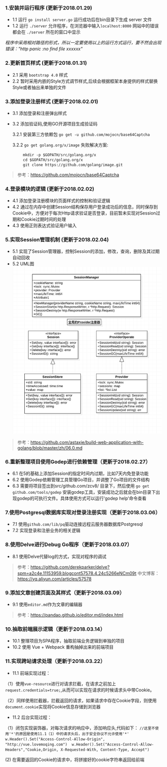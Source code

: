### 1.安装并运行程序 (更新于2018.01.29)
- 1.1 运行 `go install server.go` 运行成功后在bin目录下生成 server 文件
- 1.2 运行 `./server` 允许程序，在浏览器中输入`localhost:8000` 网站中的错误都会在 `./server` 所在的窗口中显示

*程序中采用相对路径的形式，所以一定要使用以上的运行方式运行，要不然会出现错误："http panic :no find file xxxxxx"*

### 2.更新首页样式 (更新于2018.01.31)
- 2.1 采用 `bootstrap 4.0` 样式
- 2.2 暂时采用内嵌的Style方式调节样式,后续会根据框架本身提供的样式替换Style或者抽出来单独的文件

### 3.添加登录注册样式 (更新于2018.02.01)
- 3.1 添加登录和注册弹出样式
- 3.2 添加验证码,使用GO开源项目生成验证码

	3.2.1 安装第三方依赖包	`go get -u github.com/mojocn/base64Captcha`
	
	3.2.2 `go get golang.org/x/image` 失败解决方案:
```
		mkdir -p $GOPATH/src/golang.org/x
		cd $GOPATH/src/golang.org/x
		git clone https://github.com/golang/image.git
```
> 参考：https://github.com/mojocn/base64Captcha

### 4.登录模块的逻辑 (更新于2018.02.02)
- 4.1 添加登录注册模块的页面样式的控制和验证逻辑
- 4.2 通过在内存中创建Session结构保存用户登录成功后的信息，同时保存到Cookie中，方便对于每次Http请求验证是否登录，目前暂未实现对Session过期和Cookie过期时间的处理
- 4.3 使用正则表达式验证用户输入

### 5.实现Session管理机制 (更新于2018.02.04)
- 5.1 实现了Session管理器，控制Session的添加，修改，查询，删除及其过期自动回收
- 5.2 UML图
![Session设计UML模型](https://github.com/zcv8/YM.JinLiRead/blob/master/uml/Session模型设计?raw=true)

> 参考：https://github.com/astaxie/build-web-application-with-golang/blob/master/zh/06.0.md

### 6.重新整理项目使用Godep进行依赖管理（更新于2018.02.27）
- 6.1 在5的基础上添加Session的指定时间内过期，比如7天内免登录功能
- 6.2 使用Godep依赖管理工具管理Go项目，并调整了Go项目的文件结构
- 6.3 需要将项目签出到src/github.com/zcv8/ 目录下，然后使用 `go get github.com/tools/godep` 安装godep工具，安装成功之后就会在bin目录下出现godep的可执行文件。具体使用方式可以运行‘godep help’命令查看

### 7.使用Postgresql数据库实现对登录注册实现（更新于2018.03.06）
- 7.1 使用`github.com/lib/pq`驱动连接远程云服务器数据库Postgresql
- 7.2 实现登录和注册业务的相关逻辑

### 8.使用Delve进行Debug Go程序（更新于2018.03.07）
- 8.1 使用Delve代替log的方式，实现对程序的调试

> 参考：https://github.com/derekparker/delve?spm=a2c4e.11153959.blogcont57578.4.24c5266eNCm09t
> 中文博客：https://yq.aliyun.com/articles/57578

### 9.添加文章创建页面及其样式（更新于2018.03.09）
- 9.1 使用`editor.md`作为文章的编辑器

> 参考：https://pandao.github.io/editor.md/index.html

### 10.抽取前端展示逻辑（更新于2018.03.14）
- 10.1 整理项目为SPA程序，抽取前端业务逻辑到单独的项目
- 10.2 使用 Vue + Webpack 重构抽掉出来的前端项目

### 11.实现跨站请求处理（更新于2018.03.22）
- 11.1 前端实现过程：

（1）使用`vue-resource`进行对请求拦截，在请求之前加上`request.credentials=true;`,从而可以实现在请求的时候请求头中带Cookie。

（2）同样使用拦截器，拦截返回的请求，如果请求中存在Cookie字段，则使用`document.cookie`实现将Cookie信息存储到浏览器
- 11.2 后台实现过程：

（1）闭包实现装饰器，对每次请求的响应中，添加响应头,代码如下：
	```
		//这里不使用'*'的原因是使用11.1（1）中的请求头后，出于安全协议不允许使用'*'
		w.Header().Set("Access-Control-Allow-Origin", "http://vue.lovemoqing.com") 
		w.Header().Set("Access-Control-Allow-Headers","Cookie,Origin, X-Requested-With, Content-Type, Accept")
	```
	
 (2) 在需要返回的Cookie的请求中，将拼接好的cookie字符串返回给前端
 




